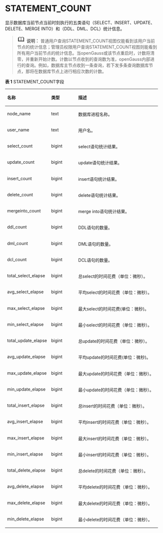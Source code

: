 # STATEMENT\_COUNT

显示数据库当前节点当前时刻执行的五类语句（SELECT、INSERT、UPDATE、DELETE、MERGE INTO）和（DDL、DML、DCL）统计信息。

>![](public_sys-resources/icon-note.png) **说明：**
>普通用户查询STATEMENT\_COUNT视图仅能看到该用户当前节点的统计信息；管理员权限用户查询STATEMENT\_COUNT视图则能看到所有用户当前节点的统计信息。当openGauss或该节点重启时，计数将清零，并重新开始计数。计数以节点收到的查询数为准，openGauss内部进行的查询。例如，数据库主节点收到一条查询，若下发多条查询数据库节点，那将在数据库节点上进行相应次数的计数。

**表 1**  STATEMENT\_COUNT字段

<a name="zh-cn_topic_0237122656_table1994171295613"></a>
<table><thead align="left"><tr id="zh-cn_topic_0237122656_row12237912135617"><th class="cellrowborder" valign="top" width="27.67%" id="mcps1.2.4.1.1"><p id="zh-cn_topic_0237122656_p923751216563"><a name="zh-cn_topic_0237122656_p923751216563"></a><a name="zh-cn_topic_0237122656_p923751216563"></a><strong id="zh-cn_topic_0237122656_b3237191216569"><a name="zh-cn_topic_0237122656_b3237191216569"></a><a name="zh-cn_topic_0237122656_b3237191216569"></a>名称</strong></p>
</th>
<th class="cellrowborder" valign="top" width="17.9%" id="mcps1.2.4.1.2"><p id="zh-cn_topic_0237122656_p723718126565"><a name="zh-cn_topic_0237122656_p723718126565"></a><a name="zh-cn_topic_0237122656_p723718126565"></a><strong id="zh-cn_topic_0237122656_b5237712185619"><a name="zh-cn_topic_0237122656_b5237712185619"></a><a name="zh-cn_topic_0237122656_b5237712185619"></a>类型</strong></p>
</th>
<th class="cellrowborder" valign="top" width="54.43%" id="mcps1.2.4.1.3"><p id="zh-cn_topic_0237122656_p142372125566"><a name="zh-cn_topic_0237122656_p142372125566"></a><a name="zh-cn_topic_0237122656_p142372125566"></a><strong id="zh-cn_topic_0237122656_b1623721215561"><a name="zh-cn_topic_0237122656_b1623721215561"></a><a name="zh-cn_topic_0237122656_b1623721215561"></a>描述</strong></p>
</th>
</tr>
</thead>
<tbody><tr id="zh-cn_topic_0237122656_row623751214563"><td class="cellrowborder" valign="top" width="27.67%" headers="mcps1.2.4.1.1 "><p id="zh-cn_topic_0237122656_p11237181295616"><a name="zh-cn_topic_0237122656_p11237181295616"></a><a name="zh-cn_topic_0237122656_p11237181295616"></a>node_name</p>
</td>
<td class="cellrowborder" valign="top" width="17.9%" headers="mcps1.2.4.1.2 "><p id="zh-cn_topic_0237122656_p1723771214566"><a name="zh-cn_topic_0237122656_p1723771214566"></a><a name="zh-cn_topic_0237122656_p1723771214566"></a>text</p>
</td>
<td class="cellrowborder" valign="top" width="54.43%" headers="mcps1.2.4.1.3 "><p id="zh-cn_topic_0237122656_p162371512205615"><a name="zh-cn_topic_0237122656_p162371512205615"></a><a name="zh-cn_topic_0237122656_p162371512205615"></a>数据库进程名称。</p>
</td>
</tr>
<tr id="zh-cn_topic_0237122656_row7237912125616"><td class="cellrowborder" valign="top" width="27.67%" headers="mcps1.2.4.1.1 "><p id="zh-cn_topic_0237122656_p1923781217567"><a name="zh-cn_topic_0237122656_p1923781217567"></a><a name="zh-cn_topic_0237122656_p1923781217567"></a>user_name</p>
</td>
<td class="cellrowborder" valign="top" width="17.9%" headers="mcps1.2.4.1.2 "><p id="zh-cn_topic_0237122656_p1623701215617"><a name="zh-cn_topic_0237122656_p1623701215617"></a><a name="zh-cn_topic_0237122656_p1623701215617"></a>text</p>
</td>
<td class="cellrowborder" valign="top" width="54.43%" headers="mcps1.2.4.1.3 "><p id="zh-cn_topic_0237122656_p6237171215617"><a name="zh-cn_topic_0237122656_p6237171215617"></a><a name="zh-cn_topic_0237122656_p6237171215617"></a>用户名。</p>
</td>
</tr>
<tr id="zh-cn_topic_0237122656_row7237181255619"><td class="cellrowborder" valign="top" width="27.67%" headers="mcps1.2.4.1.1 "><p id="zh-cn_topic_0237122656_p5237412125613"><a name="zh-cn_topic_0237122656_p5237412125613"></a><a name="zh-cn_topic_0237122656_p5237412125613"></a>select_count</p>
</td>
<td class="cellrowborder" valign="top" width="17.9%" headers="mcps1.2.4.1.2 "><p id="zh-cn_topic_0237122656_p112371612135610"><a name="zh-cn_topic_0237122656_p112371612135610"></a><a name="zh-cn_topic_0237122656_p112371612135610"></a>bigint</p>
</td>
<td class="cellrowborder" valign="top" width="54.43%" headers="mcps1.2.4.1.3 "><p id="zh-cn_topic_0237122656_p1623713122561"><a name="zh-cn_topic_0237122656_p1623713122561"></a><a name="zh-cn_topic_0237122656_p1623713122561"></a>select语句统计结果。</p>
</td>
</tr>
<tr id="zh-cn_topic_0237122656_row423714123565"><td class="cellrowborder" valign="top" width="27.67%" headers="mcps1.2.4.1.1 "><p id="zh-cn_topic_0237122656_p623711217564"><a name="zh-cn_topic_0237122656_p623711217564"></a><a name="zh-cn_topic_0237122656_p623711217564"></a>update_count</p>
</td>
<td class="cellrowborder" valign="top" width="17.9%" headers="mcps1.2.4.1.2 "><p id="zh-cn_topic_0237122656_p5237111213560"><a name="zh-cn_topic_0237122656_p5237111213560"></a><a name="zh-cn_topic_0237122656_p5237111213560"></a>bigint</p>
</td>
<td class="cellrowborder" valign="top" width="54.43%" headers="mcps1.2.4.1.3 "><p id="zh-cn_topic_0237122656_p1623891275610"><a name="zh-cn_topic_0237122656_p1623891275610"></a><a name="zh-cn_topic_0237122656_p1623891275610"></a>update语句统计结果。</p>
</td>
</tr>
<tr id="zh-cn_topic_0237122656_row72381121569"><td class="cellrowborder" valign="top" width="27.67%" headers="mcps1.2.4.1.1 "><p id="zh-cn_topic_0237122656_p1723831211565"><a name="zh-cn_topic_0237122656_p1723831211565"></a><a name="zh-cn_topic_0237122656_p1723831211565"></a>insert_count</p>
</td>
<td class="cellrowborder" valign="top" width="17.9%" headers="mcps1.2.4.1.2 "><p id="zh-cn_topic_0237122656_p7238612105612"><a name="zh-cn_topic_0237122656_p7238612105612"></a><a name="zh-cn_topic_0237122656_p7238612105612"></a>bigint</p>
</td>
<td class="cellrowborder" valign="top" width="54.43%" headers="mcps1.2.4.1.3 "><p id="zh-cn_topic_0237122656_p13238201295615"><a name="zh-cn_topic_0237122656_p13238201295615"></a><a name="zh-cn_topic_0237122656_p13238201295615"></a>insert语句统计结果。</p>
</td>
</tr>
<tr id="zh-cn_topic_0237122656_row16238412135617"><td class="cellrowborder" valign="top" width="27.67%" headers="mcps1.2.4.1.1 "><p id="zh-cn_topic_0237122656_p1238121235610"><a name="zh-cn_topic_0237122656_p1238121235610"></a><a name="zh-cn_topic_0237122656_p1238121235610"></a>delete_count</p>
</td>
<td class="cellrowborder" valign="top" width="17.9%" headers="mcps1.2.4.1.2 "><p id="zh-cn_topic_0237122656_p10238812135616"><a name="zh-cn_topic_0237122656_p10238812135616"></a><a name="zh-cn_topic_0237122656_p10238812135616"></a>bigint</p>
</td>
<td class="cellrowborder" valign="top" width="54.43%" headers="mcps1.2.4.1.3 "><p id="zh-cn_topic_0237122656_p42381412165617"><a name="zh-cn_topic_0237122656_p42381412165617"></a><a name="zh-cn_topic_0237122656_p42381412165617"></a>delete语句统计结果。</p>
</td>
</tr>
<tr id="zh-cn_topic_0237122656_row2238111295610"><td class="cellrowborder" valign="top" width="27.67%" headers="mcps1.2.4.1.1 "><p id="zh-cn_topic_0237122656_p1823821255612"><a name="zh-cn_topic_0237122656_p1823821255612"></a><a name="zh-cn_topic_0237122656_p1823821255612"></a>mergeinto_count</p>
</td>
<td class="cellrowborder" valign="top" width="17.9%" headers="mcps1.2.4.1.2 "><p id="zh-cn_topic_0237122656_p1623901235620"><a name="zh-cn_topic_0237122656_p1623901235620"></a><a name="zh-cn_topic_0237122656_p1623901235620"></a>bigint</p>
</td>
<td class="cellrowborder" valign="top" width="54.43%" headers="mcps1.2.4.1.3 "><p id="zh-cn_topic_0237122656_p15239412195615"><a name="zh-cn_topic_0237122656_p15239412195615"></a><a name="zh-cn_topic_0237122656_p15239412195615"></a>merge into语句统计结果。</p>
</td>
</tr>
<tr id="zh-cn_topic_0237122656_row3239131212562"><td class="cellrowborder" valign="top" width="27.67%" headers="mcps1.2.4.1.1 "><p id="zh-cn_topic_0237122656_p1623911127563"><a name="zh-cn_topic_0237122656_p1623911127563"></a><a name="zh-cn_topic_0237122656_p1623911127563"></a>ddl_count</p>
</td>
<td class="cellrowborder" valign="top" width="17.9%" headers="mcps1.2.4.1.2 "><p id="zh-cn_topic_0237122656_p12391512195615"><a name="zh-cn_topic_0237122656_p12391512195615"></a><a name="zh-cn_topic_0237122656_p12391512195615"></a>bigint</p>
</td>
<td class="cellrowborder" valign="top" width="54.43%" headers="mcps1.2.4.1.3 "><p id="zh-cn_topic_0237122656_p2023913125566"><a name="zh-cn_topic_0237122656_p2023913125566"></a><a name="zh-cn_topic_0237122656_p2023913125566"></a>DDL语句的数量。</p>
</td>
</tr>
<tr id="zh-cn_topic_0237122656_row142393122565"><td class="cellrowborder" valign="top" width="27.67%" headers="mcps1.2.4.1.1 "><p id="zh-cn_topic_0237122656_p2239112165617"><a name="zh-cn_topic_0237122656_p2239112165617"></a><a name="zh-cn_topic_0237122656_p2239112165617"></a>dml_count</p>
</td>
<td class="cellrowborder" valign="top" width="17.9%" headers="mcps1.2.4.1.2 "><p id="zh-cn_topic_0237122656_p1423921255616"><a name="zh-cn_topic_0237122656_p1423921255616"></a><a name="zh-cn_topic_0237122656_p1423921255616"></a>bigint</p>
</td>
<td class="cellrowborder" valign="top" width="54.43%" headers="mcps1.2.4.1.3 "><p id="zh-cn_topic_0237122656_p1923901219563"><a name="zh-cn_topic_0237122656_p1923901219563"></a><a name="zh-cn_topic_0237122656_p1923901219563"></a>DML语句的数量。</p>
</td>
</tr>
<tr id="zh-cn_topic_0237122656_row423991255613"><td class="cellrowborder" valign="top" width="27.67%" headers="mcps1.2.4.1.1 "><p id="zh-cn_topic_0237122656_p14239101215568"><a name="zh-cn_topic_0237122656_p14239101215568"></a><a name="zh-cn_topic_0237122656_p14239101215568"></a>dcl_count</p>
</td>
<td class="cellrowborder" valign="top" width="17.9%" headers="mcps1.2.4.1.2 "><p id="zh-cn_topic_0237122656_p123961210561"><a name="zh-cn_topic_0237122656_p123961210561"></a><a name="zh-cn_topic_0237122656_p123961210561"></a>bigint</p>
</td>
<td class="cellrowborder" valign="top" width="54.43%" headers="mcps1.2.4.1.3 "><p id="zh-cn_topic_0237122656_p3239112185612"><a name="zh-cn_topic_0237122656_p3239112185612"></a><a name="zh-cn_topic_0237122656_p3239112185612"></a>DCL语句的数量。</p>
</td>
</tr>
<tr id="zh-cn_topic_0237122656_row0239181225616"><td class="cellrowborder" valign="top" width="27.67%" headers="mcps1.2.4.1.1 "><p id="zh-cn_topic_0237122656_p14239111211561"><a name="zh-cn_topic_0237122656_p14239111211561"></a><a name="zh-cn_topic_0237122656_p14239111211561"></a>total_select_elapse</p>
</td>
<td class="cellrowborder" valign="top" width="17.9%" headers="mcps1.2.4.1.2 "><p id="zh-cn_topic_0237122656_p023961219565"><a name="zh-cn_topic_0237122656_p023961219565"></a><a name="zh-cn_topic_0237122656_p023961219565"></a>bigint</p>
</td>
<td class="cellrowborder" valign="top" width="54.43%" headers="mcps1.2.4.1.3 "><p id="zh-cn_topic_0237122656_p623913126560"><a name="zh-cn_topic_0237122656_p623913126560"></a><a name="zh-cn_topic_0237122656_p623913126560"></a>总select的时间花费（单位：微秒）。</p>
</td>
</tr>
<tr id="zh-cn_topic_0237122656_row13239111285612"><td class="cellrowborder" valign="top" width="27.67%" headers="mcps1.2.4.1.1 "><p id="zh-cn_topic_0237122656_p10239171285611"><a name="zh-cn_topic_0237122656_p10239171285611"></a><a name="zh-cn_topic_0237122656_p10239171285611"></a>avg_select_elapse</p>
</td>
<td class="cellrowborder" valign="top" width="17.9%" headers="mcps1.2.4.1.2 "><p id="zh-cn_topic_0237122656_p9239112125613"><a name="zh-cn_topic_0237122656_p9239112125613"></a><a name="zh-cn_topic_0237122656_p9239112125613"></a>bigint</p>
</td>
<td class="cellrowborder" valign="top" width="54.43%" headers="mcps1.2.4.1.3 "><p id="zh-cn_topic_0237122656_p9239812195619"><a name="zh-cn_topic_0237122656_p9239812195619"></a><a name="zh-cn_topic_0237122656_p9239812195619"></a>平均select的时间花费（单位：微秒）。</p>
</td>
</tr>
<tr id="zh-cn_topic_0237122656_row11239171212565"><td class="cellrowborder" valign="top" width="27.67%" headers="mcps1.2.4.1.1 "><p id="zh-cn_topic_0237122656_p723910124563"><a name="zh-cn_topic_0237122656_p723910124563"></a><a name="zh-cn_topic_0237122656_p723910124563"></a>max_select_elapse</p>
</td>
<td class="cellrowborder" valign="top" width="17.9%" headers="mcps1.2.4.1.2 "><p id="zh-cn_topic_0237122656_p10239512145611"><a name="zh-cn_topic_0237122656_p10239512145611"></a><a name="zh-cn_topic_0237122656_p10239512145611"></a>bigint</p>
</td>
<td class="cellrowborder" valign="top" width="54.43%" headers="mcps1.2.4.1.3 "><p id="zh-cn_topic_0237122656_p19239212195612"><a name="zh-cn_topic_0237122656_p19239212195612"></a><a name="zh-cn_topic_0237122656_p19239212195612"></a>最大select的时间花费(单位：微秒)。</p>
</td>
</tr>
<tr id="zh-cn_topic_0237122656_row62394127569"><td class="cellrowborder" valign="top" width="27.67%" headers="mcps1.2.4.1.1 "><p id="zh-cn_topic_0237122656_p623918126568"><a name="zh-cn_topic_0237122656_p623918126568"></a><a name="zh-cn_topic_0237122656_p623918126568"></a>min_select_elapse</p>
</td>
<td class="cellrowborder" valign="top" width="17.9%" headers="mcps1.2.4.1.2 "><p id="zh-cn_topic_0237122656_p42393123564"><a name="zh-cn_topic_0237122656_p42393123564"></a><a name="zh-cn_topic_0237122656_p42393123564"></a>bigint</p>
</td>
<td class="cellrowborder" valign="top" width="54.43%" headers="mcps1.2.4.1.3 "><p id="zh-cn_topic_0237122656_p424011220567"><a name="zh-cn_topic_0237122656_p424011220567"></a><a name="zh-cn_topic_0237122656_p424011220567"></a>最小select的时间花费（单位：微秒）。</p>
</td>
</tr>
<tr id="zh-cn_topic_0237122656_row924019127561"><td class="cellrowborder" valign="top" width="27.67%" headers="mcps1.2.4.1.1 "><p id="zh-cn_topic_0237122656_p22401912125619"><a name="zh-cn_topic_0237122656_p22401912125619"></a><a name="zh-cn_topic_0237122656_p22401912125619"></a>total_update_elapse</p>
</td>
<td class="cellrowborder" valign="top" width="17.9%" headers="mcps1.2.4.1.2 "><p id="zh-cn_topic_0237122656_p112401412105619"><a name="zh-cn_topic_0237122656_p112401412105619"></a><a name="zh-cn_topic_0237122656_p112401412105619"></a>bigint</p>
</td>
<td class="cellrowborder" valign="top" width="54.43%" headers="mcps1.2.4.1.3 "><p id="zh-cn_topic_0237122656_p162406123562"><a name="zh-cn_topic_0237122656_p162406123562"></a><a name="zh-cn_topic_0237122656_p162406123562"></a>总update的时间花费（单位：微秒）。</p>
</td>
</tr>
<tr id="zh-cn_topic_0237122656_row524031255614"><td class="cellrowborder" valign="top" width="27.67%" headers="mcps1.2.4.1.1 "><p id="zh-cn_topic_0237122656_p8240712105611"><a name="zh-cn_topic_0237122656_p8240712105611"></a><a name="zh-cn_topic_0237122656_p8240712105611"></a>avg_update_elapse</p>
</td>
<td class="cellrowborder" valign="top" width="17.9%" headers="mcps1.2.4.1.2 "><p id="zh-cn_topic_0237122656_p11240412145614"><a name="zh-cn_topic_0237122656_p11240412145614"></a><a name="zh-cn_topic_0237122656_p11240412145614"></a>bigint</p>
</td>
<td class="cellrowborder" valign="top" width="54.43%" headers="mcps1.2.4.1.3 "><p id="zh-cn_topic_0237122656_p22401112185613"><a name="zh-cn_topic_0237122656_p22401112185613"></a><a name="zh-cn_topic_0237122656_p22401112185613"></a>平均update的时间花费(单位：微秒)。</p>
</td>
</tr>
<tr id="zh-cn_topic_0237122656_row2024031275619"><td class="cellrowborder" valign="top" width="27.67%" headers="mcps1.2.4.1.1 "><p id="zh-cn_topic_0237122656_p18240101217564"><a name="zh-cn_topic_0237122656_p18240101217564"></a><a name="zh-cn_topic_0237122656_p18240101217564"></a>max_update_elapse</p>
</td>
<td class="cellrowborder" valign="top" width="17.9%" headers="mcps1.2.4.1.2 "><p id="zh-cn_topic_0237122656_p1024011215611"><a name="zh-cn_topic_0237122656_p1024011215611"></a><a name="zh-cn_topic_0237122656_p1024011215611"></a>bigint</p>
</td>
<td class="cellrowborder" valign="top" width="54.43%" headers="mcps1.2.4.1.3 "><p id="zh-cn_topic_0237122656_p13240161245612"><a name="zh-cn_topic_0237122656_p13240161245612"></a><a name="zh-cn_topic_0237122656_p13240161245612"></a>最大update的时间花费（单位：微秒）。</p>
</td>
</tr>
<tr id="zh-cn_topic_0237122656_row19240101218568"><td class="cellrowborder" valign="top" width="27.67%" headers="mcps1.2.4.1.1 "><p id="zh-cn_topic_0237122656_p16240512135612"><a name="zh-cn_topic_0237122656_p16240512135612"></a><a name="zh-cn_topic_0237122656_p16240512135612"></a>min_update_elapse</p>
</td>
<td class="cellrowborder" valign="top" width="17.9%" headers="mcps1.2.4.1.2 "><p id="zh-cn_topic_0237122656_p62401122560"><a name="zh-cn_topic_0237122656_p62401122560"></a><a name="zh-cn_topic_0237122656_p62401122560"></a>bigint</p>
</td>
<td class="cellrowborder" valign="top" width="54.43%" headers="mcps1.2.4.1.3 "><p id="zh-cn_topic_0237122656_p13240121212561"><a name="zh-cn_topic_0237122656_p13240121212561"></a><a name="zh-cn_topic_0237122656_p13240121212561"></a>最小update的时间花费（单位：微秒）。</p>
</td>
</tr>
<tr id="zh-cn_topic_0237122656_row8240121219567"><td class="cellrowborder" valign="top" width="27.67%" headers="mcps1.2.4.1.1 "><p id="zh-cn_topic_0237122656_p3240121285611"><a name="zh-cn_topic_0237122656_p3240121285611"></a><a name="zh-cn_topic_0237122656_p3240121285611"></a>total_insert_elapse</p>
</td>
<td class="cellrowborder" valign="top" width="17.9%" headers="mcps1.2.4.1.2 "><p id="zh-cn_topic_0237122656_p1124021295613"><a name="zh-cn_topic_0237122656_p1124021295613"></a><a name="zh-cn_topic_0237122656_p1124021295613"></a>bigint</p>
</td>
<td class="cellrowborder" valign="top" width="54.43%" headers="mcps1.2.4.1.3 "><p id="zh-cn_topic_0237122656_p47303468312"><a name="zh-cn_topic_0237122656_p47303468312"></a><a name="zh-cn_topic_0237122656_p47303468312"></a>总insert的时间花费（单位：微秒）。</p>
</td>
</tr>
<tr id="zh-cn_topic_0237122656_row924071215610"><td class="cellrowborder" valign="top" width="27.67%" headers="mcps1.2.4.1.1 "><p id="zh-cn_topic_0237122656_p1024021225617"><a name="zh-cn_topic_0237122656_p1024021225617"></a><a name="zh-cn_topic_0237122656_p1024021225617"></a>avg_insert_elapse</p>
</td>
<td class="cellrowborder" valign="top" width="17.9%" headers="mcps1.2.4.1.2 "><p id="zh-cn_topic_0237122656_p92402012175619"><a name="zh-cn_topic_0237122656_p92402012175619"></a><a name="zh-cn_topic_0237122656_p92402012175619"></a>bigint</p>
</td>
<td class="cellrowborder" valign="top" width="54.43%" headers="mcps1.2.4.1.3 "><p id="zh-cn_topic_0237122656_p824001205617"><a name="zh-cn_topic_0237122656_p824001205617"></a><a name="zh-cn_topic_0237122656_p824001205617"></a>平均insert的时间花费（单位：微秒）。</p>
</td>
</tr>
<tr id="zh-cn_topic_0237122656_row7240161235617"><td class="cellrowborder" valign="top" width="27.67%" headers="mcps1.2.4.1.1 "><p id="zh-cn_topic_0237122656_p15240181213568"><a name="zh-cn_topic_0237122656_p15240181213568"></a><a name="zh-cn_topic_0237122656_p15240181213568"></a>max_insert_elapse</p>
</td>
<td class="cellrowborder" valign="top" width="17.9%" headers="mcps1.2.4.1.2 "><p id="zh-cn_topic_0237122656_p02401812145620"><a name="zh-cn_topic_0237122656_p02401812145620"></a><a name="zh-cn_topic_0237122656_p02401812145620"></a>bigint</p>
</td>
<td class="cellrowborder" valign="top" width="54.43%" headers="mcps1.2.4.1.3 "><p id="zh-cn_topic_0237122656_p224061219563"><a name="zh-cn_topic_0237122656_p224061219563"></a><a name="zh-cn_topic_0237122656_p224061219563"></a>最大insert的时间花费（单位：微秒）。</p>
</td>
</tr>
<tr id="zh-cn_topic_0237122656_row1524011216565"><td class="cellrowborder" valign="top" width="27.67%" headers="mcps1.2.4.1.1 "><p id="zh-cn_topic_0237122656_p1624051285617"><a name="zh-cn_topic_0237122656_p1624051285617"></a><a name="zh-cn_topic_0237122656_p1624051285617"></a>min_insert_elapse</p>
</td>
<td class="cellrowborder" valign="top" width="17.9%" headers="mcps1.2.4.1.2 "><p id="zh-cn_topic_0237122656_p82411212105613"><a name="zh-cn_topic_0237122656_p82411212105613"></a><a name="zh-cn_topic_0237122656_p82411212105613"></a>bigint</p>
</td>
<td class="cellrowborder" valign="top" width="54.43%" headers="mcps1.2.4.1.3 "><p id="zh-cn_topic_0237122656_p224181265619"><a name="zh-cn_topic_0237122656_p224181265619"></a><a name="zh-cn_topic_0237122656_p224181265619"></a>最小insert的时间花费（单位：微秒）。</p>
</td>
</tr>
<tr id="zh-cn_topic_0237122656_row1824151215567"><td class="cellrowborder" valign="top" width="27.67%" headers="mcps1.2.4.1.1 "><p id="zh-cn_topic_0237122656_p4241312185612"><a name="zh-cn_topic_0237122656_p4241312185612"></a><a name="zh-cn_topic_0237122656_p4241312185612"></a>total_delete_elapse</p>
</td>
<td class="cellrowborder" valign="top" width="17.9%" headers="mcps1.2.4.1.2 "><p id="zh-cn_topic_0237122656_p624141217562"><a name="zh-cn_topic_0237122656_p624141217562"></a><a name="zh-cn_topic_0237122656_p624141217562"></a>bigint</p>
</td>
<td class="cellrowborder" valign="top" width="54.43%" headers="mcps1.2.4.1.3 "><p id="zh-cn_topic_0237122656_p324171217563"><a name="zh-cn_topic_0237122656_p324171217563"></a><a name="zh-cn_topic_0237122656_p324171217563"></a>总delete的时间花费（单位：微秒）。</p>
</td>
</tr>
<tr id="zh-cn_topic_0237122656_row19241012105613"><td class="cellrowborder" valign="top" width="27.67%" headers="mcps1.2.4.1.1 "><p id="zh-cn_topic_0237122656_p1624141245619"><a name="zh-cn_topic_0237122656_p1624141245619"></a><a name="zh-cn_topic_0237122656_p1624141245619"></a>avg_delete_elapse</p>
</td>
<td class="cellrowborder" valign="top" width="17.9%" headers="mcps1.2.4.1.2 "><p id="zh-cn_topic_0237122656_p112411112115610"><a name="zh-cn_topic_0237122656_p112411112115610"></a><a name="zh-cn_topic_0237122656_p112411112115610"></a>bigint</p>
</td>
<td class="cellrowborder" valign="top" width="54.43%" headers="mcps1.2.4.1.3 "><p id="zh-cn_topic_0237122656_p22411121563"><a name="zh-cn_topic_0237122656_p22411121563"></a><a name="zh-cn_topic_0237122656_p22411121563"></a>平均delete的时间花费（单位：微秒）。</p>
</td>
</tr>
<tr id="zh-cn_topic_0237122656_row1224112126565"><td class="cellrowborder" valign="top" width="27.67%" headers="mcps1.2.4.1.1 "><p id="zh-cn_topic_0237122656_p12411312165616"><a name="zh-cn_topic_0237122656_p12411312165616"></a><a name="zh-cn_topic_0237122656_p12411312165616"></a>max_delete_elapse</p>
</td>
<td class="cellrowborder" valign="top" width="17.9%" headers="mcps1.2.4.1.2 "><p id="zh-cn_topic_0237122656_p8241191265614"><a name="zh-cn_topic_0237122656_p8241191265614"></a><a name="zh-cn_topic_0237122656_p8241191265614"></a>bigint</p>
</td>
<td class="cellrowborder" valign="top" width="54.43%" headers="mcps1.2.4.1.3 "><p id="zh-cn_topic_0237122656_p16241121225615"><a name="zh-cn_topic_0237122656_p16241121225615"></a><a name="zh-cn_topic_0237122656_p16241121225615"></a>最大delete的时间花费（单位：微秒）。</p>
</td>
</tr>
<tr id="zh-cn_topic_0237122656_row1241141220565"><td class="cellrowborder" valign="top" width="27.67%" headers="mcps1.2.4.1.1 "><p id="zh-cn_topic_0237122656_p1524171225616"><a name="zh-cn_topic_0237122656_p1524171225616"></a><a name="zh-cn_topic_0237122656_p1524171225616"></a>min_delete_elapse</p>
</td>
<td class="cellrowborder" valign="top" width="17.9%" headers="mcps1.2.4.1.2 "><p id="zh-cn_topic_0237122656_p102411312185616"><a name="zh-cn_topic_0237122656_p102411312185616"></a><a name="zh-cn_topic_0237122656_p102411312185616"></a>bigint</p>
</td>
<td class="cellrowborder" valign="top" width="54.43%" headers="mcps1.2.4.1.3 "><p id="zh-cn_topic_0237122656_p82411312145617"><a name="zh-cn_topic_0237122656_p82411312145617"></a><a name="zh-cn_topic_0237122656_p82411312145617"></a>最小delete的时间花费（单位：微秒）。</p>
</td>
</tr>
</tbody>
</table>
